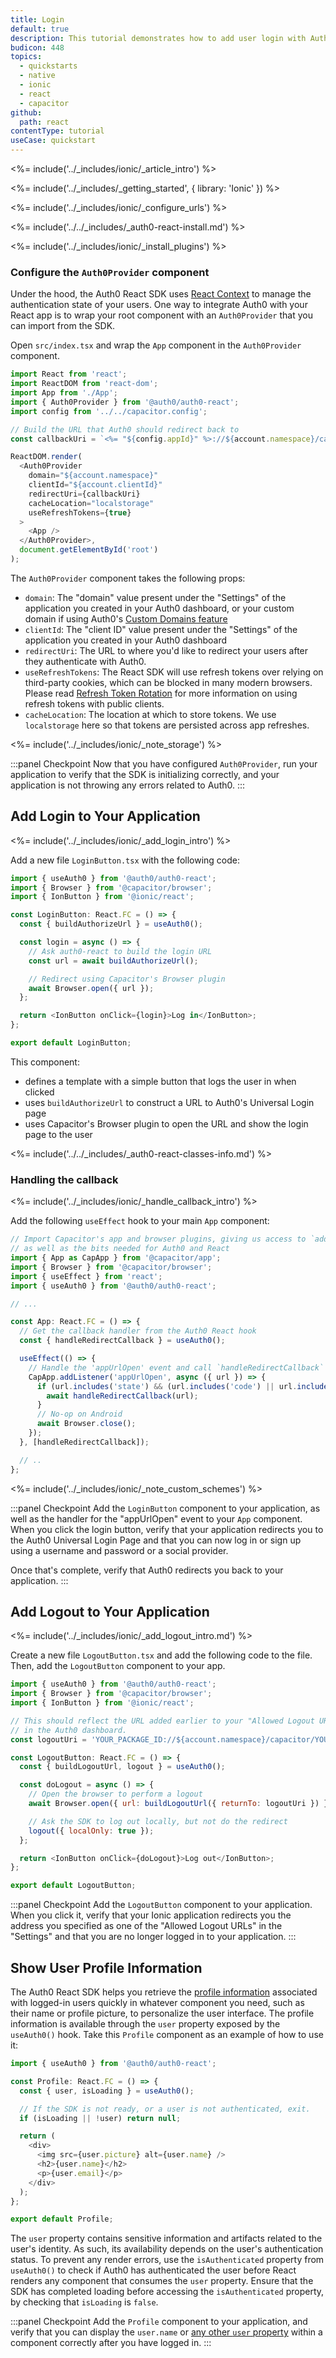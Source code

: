 ```yaml
---
title: Login
default: true
description: This tutorial demonstrates how to add user login with Auth0 to an Ionic React & Capacitor application.
budicon: 448
topics:
  - quickstarts
  - native
  - ionic
  - react
  - capacitor
github:
  path: react
contentType: tutorial
useCase: quickstart
---
```


<!-- markdownlint-disable MD002 MD041 -->

<%= include('../\_includes/ionic/\_article_intro') %>

<%= include('../\_includes/\_getting_started', { library: 'Ionic' }) %>

<%= include('../\_includes/ionic/\_configure_urls') %>

<%= include('../../\_includes/\_auth0-react-install.md') %>

<%= include('../\_includes/ionic/\_install_plugins') %>

### Configure the `Auth0Provider` component

Under the hood, the Auth0 React SDK uses [React Context](https://reactjs.org/docs/context.html) to manage the authentication state of your users. One way to integrate Auth0 with your React app is to wrap your root component with an `Auth0Provider` that you can import from the SDK.

Open `src/index.tsx` and wrap the `App` component in the `Auth0Provider` component.

```javascript
import React from 'react';
import ReactDOM from 'react-dom';
import App from './App';
import { Auth0Provider } from '@auth0/auth0-react';
import config from '../../capacitor.config';

// Build the URL that Auth0 should redirect back to
const callbackUri = `<%= "${config.appId}" %>://${account.namespace}/capacitor/<%= "${config.appId}" %>/callback`;

ReactDOM.render(
  <Auth0Provider
    domain="${account.namespace}"
    clientId="${account.clientId}"
    redirectUri={callbackUri}
    cacheLocation="localstorage"
    useRefreshTokens={true}
  >
    <App />
  </Auth0Provider>,
  document.getElementById('root')
);
```

The `Auth0Provider` component takes the following props:

- `domain`: The "domain" value present under the "Settings" of the application you created in your Auth0 dashboard, or your custom domain if using Auth0's [Custom Domains feature](http://localhost:3000/docs/custom-domains)
- `clientId`: The "client ID" value present under the "Settings" of the application you created in your Auth0 dashboard
- `redirectUri`: The URL to where you'd like to redirect your users after they authenticate with Auth0.
- `useRefreshTokens`: The React SDK will use refresh tokens over relying on third-party cookies, which can be blocked in many modern browsers. Please read [Refresh Token Rotation](https://auth0.com/docs/tokens/refresh-tokens/refresh-token-rotation) for more information on using refresh tokens with public clients.
- `cacheLocation`: The location at which to store tokens. We use `localstorage` here so that tokens are persisted across app refreshes.

<%= include('../\_includes/ionic/\_note_storage') %>

:::panel Checkpoint
Now that you have configured `Auth0Provider`, run your application to verify that the SDK is initializing correctly, and your application is not throwing any errors related to Auth0.
:::

## Add Login to Your Application

<%= include('../\_includes/ionic/\_add_login_intro') %>

Add a new file `LoginButton.tsx` with the following code:

```js
import { useAuth0 } from '@auth0/auth0-react';
import { Browser } from '@capacitor/browser';
import { IonButton } from '@ionic/react';

const LoginButton: React.FC = () => {
  const { buildAuthorizeUrl } = useAuth0();

  const login = async () => {
    // Ask auth0-react to build the login URL
    const url = await buildAuthorizeUrl();

    // Redirect using Capacitor's Browser plugin
    await Browser.open({ url });
  };

  return <IonButton onClick={login}>Log in</IonButton>;
};

export default LoginButton;
```

This component:

- defines a template with a simple button that logs the user in when clicked
- uses `buildAuthorizeUrl` to construct a URL to Auth0's Universal Login page
- uses Capacitor's Browser plugin to open the URL and show the login page to the user

<%= include('../../\_includes/\_auth0-react-classes-info.md') %>

### Handling the callback

<%= include('../\_includes/ionic/\_handle_callback_intro') %>

Add the following `useEffect` hook to your main `App` component:

```js
// Import Capacitor's app and browser plugins, giving us access to `addListener` and `appUrlOpen`,
// as well as the bits needed for Auth0 and React
import { App as CapApp } from '@capacitor/app';
import { Browser } from '@capacitor/browser';
import { useEffect } from 'react';
import { useAuth0 } from '@auth0/auth0-react';

// ...

const App: React.FC = () => {
  // Get the callback handler from the Auth0 React hook
  const { handleRedirectCallback } = useAuth0();

  useEffect(() => {
    // Handle the 'appUrlOpen' event and call `handleRedirectCallback`
    CapApp.addListener('appUrlOpen', async ({ url }) => {
      if (url.includes('state') && (url.includes('code') || url.includes('error'))) {
        await handleRedirectCallback(url);
      }
      // No-op on Android
      await Browser.close();
    });
  }, [handleRedirectCallback]);

  // ..
};
```

<%= include('../\_includes/ionic/\_note_custom_schemes') %>

:::panel Checkpoint
Add the `LoginButton` component to your application, as well as the handler for the "appUrlOpen" event to your `App` component. When you click the login button, verify that your application redirects you to the Auth0 Universal Login Page and that you can now log in or sign up using a username and password or a social provider.

Once that's complete, verify that Auth0 redirects you back to your application.
:::

## Add Logout to Your Application

<%= include('../\_includes/ionic/\_add_logout_intro.md') %>

Create a new file `LogoutButton.tsx` and add the following code to the file. Then, add the `LogoutButton` component to your app.

```js
import { useAuth0 } from '@auth0/auth0-react';
import { Browser } from '@capacitor/browser';
import { IonButton } from '@ionic/react';

// This should reflect the URL added earlier to your "Allowed Logout URLs" setting
// in the Auth0 dashboard.
const logoutUri = 'YOUR_PACKAGE_ID://${account.namespace}/capacitor/YOUR_PACKAGE_ID/callback';

const LogoutButton: React.FC = () => {
  const { buildLogoutUrl, logout } = useAuth0();

  const doLogout = async () => {
    // Open the browser to perform a logout
    await Browser.open({ url: buildLogoutUrl({ returnTo: logoutUri }) });

    // Ask the SDK to log out locally, but not do the redirect
    logout({ localOnly: true });
  };

  return <IonButton onClick={doLogout}>Log out</IonButton>;
};

export default LogoutButton;
```

:::panel Checkpoint
Add the `LogoutButton` component to your application. When you click it, verify that your Ionic application redirects you the address you specified as one of the "Allowed Logout URLs" in the "Settings" and that you are no longer logged in to your application.
:::

## Show User Profile Information

The Auth0 React SDK helps you retrieve the [profile information](https://auth0.com/docs/users/concepts/overview-user-profile) associated with logged-in users quickly in whatever component you need, such as their name or profile picture, to personalize the user interface. The profile information is available through the `user` property exposed by the `useAuth0()` hook. Take this `Profile` component as an example of how to use it:

```js
import { useAuth0 } from '@auth0/auth0-react';

const Profile: React.FC = () => {
  const { user, isLoading } = useAuth0();

  // If the SDK is not ready, or a user is not authenticated, exit.
  if (isLoading || !user) return null;

  return (
    <div>
      <img src={user.picture} alt={user.name} />
      <h2>{user.name}</h2>
      <p>{user.email}</p>
    </div>
  );
};

export default Profile;
```

The `user` property contains sensitive information and artifacts related to the user's identity. As such, its availability depends on the user's authentication status. To prevent any render errors, use the `isAuthenticated` property from `useAuth0()` to check if Auth0 has authenticated the user before React renders any component that consumes the `user` property. Ensure that the SDK has completed loading before accessing the `isAuthenticated` property, by checking that `isLoading` is `false`.

:::panel Checkpoint
Add the `Profile` component to your application, and verify that you can display the `user.name` or [any other `user` property](https://auth0.com/docs/users/references/user-profile-structure#user-profile-attributes) within a component correctly after you have logged in.
:::
